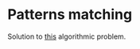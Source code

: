 # Patterns matching

Solution to [this](https://acmp.ru/index.asp?main=task&id_task=239) algorithmic problem.